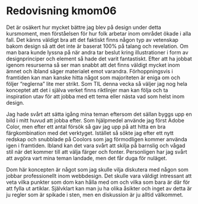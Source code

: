 ---
---
Redovisning kmom06
=========================

Det är osäkert hur mycket bättre jag blev på design under detta kursmoment, men förståelsen för hur folk arbetar inom området ökade i alla fall. Det känns väldigt bra att det faktiskt finns någon typ av vetenskap bakom design så att det inte är baserat 100% på talang och revelation. Om man bara kunde lyssna på när andra tar beslut kring illustrationer i form av designprinciper och element så hade det varit fantastiskt. Efter att ha jobbat igenom resurserna så ser man snabbt att det finns väldigt mycket inom ämnet och ibland säger materialet emot varandra. Förhoppningsvis i framtiden kan man kanske hitta något som majoriteten är eniga om och följer “reglerna” lite mer strikt. Som TIL denna vecka så väljer jag nog hela konceptet att det i själva verket finns riktlinjer man kan följa och ta inspiration utav för att jobba med ett tema eller nästa vad som helst inom design. 

Jag hade svårt att sätta igång mina teman eftersom det sällan byggs upp en bild i mitt huvud att jobba efter. Som hjälpmedel använde jag först Adobe Color, men efter ett antal försök så gav jag upp på att hitta en bra färgkombination med det verktyget. Istället så sökte jag efter ett nytt redskap och snubblade på Coolors som jag förmodligen kommer använda igen i framtiden. Ibland kan det vara svårt att skilja på barnslig och vågad stil när det kommer till att välja färger och fonter. Personligen har jag svårt att avgöra vart mina teman landade, men det får duga för nuläget. 

Dom här koncepten är något som jag skulle vilja diskutera med någon som jobbar professionellt inom webbdesign. Det skulle vara väldigt intressant att veta vilka punkter som dom kan hålla med om och vilka som bara är där för att fylla ut artiklar. Självklart kan man ju ha olika åsikter och inget av detta är ju regler som är spikade i sten, men en diskussion är ju alltid välkommet.  